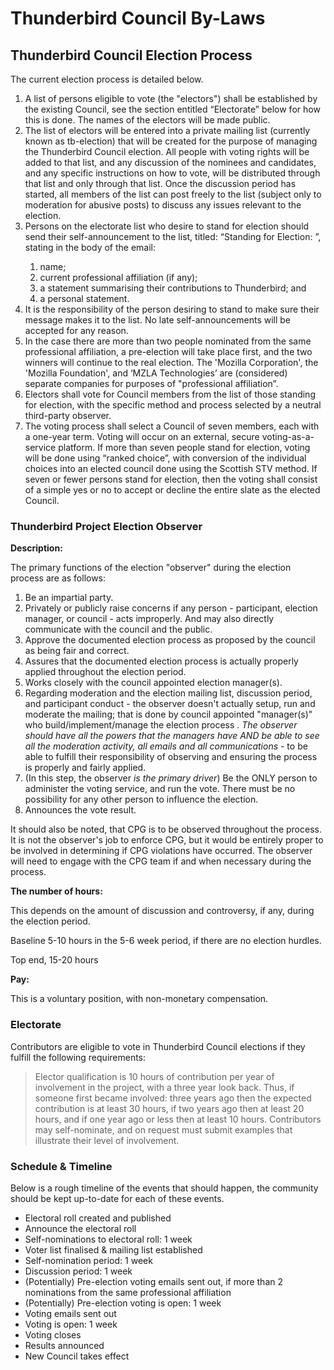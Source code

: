 # Thunderbird Council By-Laws

## Thunderbird Council Election Process

The current election process is detailed below.

1. A list of persons eligible to vote (the "electors") shall be established by the existing Council, see the section entitled “Electorate” below for how this is done. The names of the electors will be made public.
2. The list of electors will be entered into a private mailing list (currently known as tb-election) that will be created for the purpose of managing the Thunderbird Council election. All people with voting rights will be added to that list, and any discussion of the nominees and candidates, and any specific instructions on how to vote, will be distributed through that list and only through that list. Once the discussion period has started, all members of the list can post freely to the list (subject only to moderation for abusive posts) to discuss any issues relevant to the election.
3. Persons on the electorate list who desire to stand for election should send their self-announcement to the list, titled: “Standing for Election: <name>”, stating in the body of the email:
   1. name;
   2. current professional affiliation (if any);
   3. a statement summarising their contributions to Thunderbird; and
   4. a personal statement.
4. It is the responsibility of the person desiring to stand to make sure their message makes it to the list. No late self-announcements will be accepted for any reason.
5. In the case there are more than two people nominated from the same professional affiliation, a pre-election will take place first, and the two winners will continue to the real election. The 'Mozilla Corporation', the 'Mozilla Foundation', and ‘MZLA Technologies’ are (considered) separate companies for purposes of "professional affiliation”.
6. Electors shall vote for Council members from the list of those standing for election, with the specific method and process selected by a neutral third-party observer.
7. The voting process shall select a Council of seven members, each with a one-year term. Voting will occur on an external, secure voting-as-a-service platform. If more than seven people stand for election, voting will be done using “ranked choice”, with conversion of the individual choices into an elected council done using the Scottish STV method. If seven or fewer persons stand for election, then the voting shall consist of a simple yes or no to accept or decline the entire slate as the elected Council.
   
### Thunderbird Project Election Observer

**Description:**

The primary functions of the election "observer" during the election process are as follows:
1. Be an impartial party.
2. Privately or publicly raise concerns if any person - participant, election manager, or council - acts improperly. And may also directly communicate with the council and the public.
3. Approve the documented election process as proposed by the council as being fair and correct.
4. Assures that the documented election process is actually properly applied throughout the election period.
5. Works closely with the council appointed election manager(s).
6. Regarding moderation and the election mailing list, discussion period, and participant conduct - the observer doesn't actually setup, run and moderate the mailing; that is done by council appointed "manager(s)" who build/implement/manage the election process . _The observer should have all the powers that the managers have AND be able to see all the moderation activity, all emails and all communications_ - to be able to fulfill their responsibility of observing and ensuring the process is properly and fairly applied.
7. (In this step, the observer _is the primary driver_) Be the ONLY person to administer the voting service, and run the vote. There must be no possibility for any other person to influence the election.
8. Announces the vote result.

It should also be noted, that CPG is to be observed throughout the process. It is not the observer's job to enforce CPG, but it would be entirely proper to be involved in determining if CPG violations have occurred. The observer will need to engage with the CPG team if and when necessary during the process.

**The number of hours:**

This depends on the amount of discussion and controversy, if any, during the election period.

Baseline 5-10 hours in the 5-6 week period, if there are no election hurdles.

Top end, 15-20 hours

**Pay:**

This is a voluntary position, with non-monetary compensation.

### Electorate

Contributors are eligible to vote in Thunderbird Council elections if they fulfill the following requirements:

> Elector qualification is 10 hours of contribution per year of involvement in the project, with a three year look back. Thus, if someone first became involved: three years ago then the expected contribution is at least 30 hours, if two years ago then at least 20 hours, and if one year ago or less then at least 10 hours. Contributors may self-nominate, and on request must submit examples that illustrate their level of involvement.

### Schedule & Timeline

Below is a rough timeline of the events that should happen, the community should be kept up-to-date for each of these events.

* Electoral roll created and published
* Announce the electoral roll
* Self-nominations to electoral roll: 1 week
* Voter list finalised & mailing list established
* Self-nomination period: 1 week
* Discussion period: 1 week
* (Potentially) Pre-election voting emails sent out, if more than 2 nominations from the same professional affiliation
* (Potentially) Pre-election voting is open: 1 week
* Voting emails sent out
* Voting is open: 1 week
* Voting closes
* Results announced
* New Council takes effect
